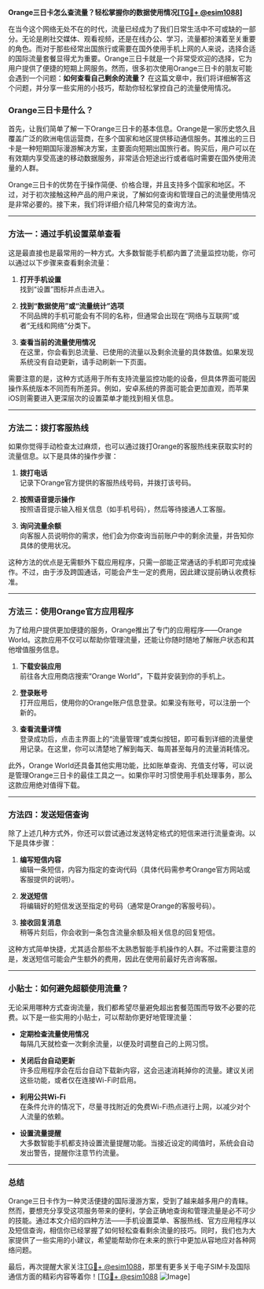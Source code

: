 **Orange三日卡怎么查流量？轻松掌握你的数据使用情况[[TG💪+ @esim1088](https://t.me/s/esim1088)]**

在当今这个网络无处不在的时代，流量已经成为了我们日常生活中不可或缺的一部分。无论是刷社交媒体、观看视频，还是在线办公、学习，流量都扮演着至关重要的角色。而对于那些经常出国旅行或需要在国外使用手机上网的人来说，选择合适的国际流量套餐显得尤为重要。Orange三日卡就是一个非常受欢迎的选择，它为用户提供了便捷的短期上网服务。然而，很多初次使用Orange三日卡的朋友可能会遇到一个问题：**如何查看自己剩余的流量？** 在这篇文章中，我们将详细解答这个问题，并分享一些实用的小技巧，帮助你轻松掌控自己的流量使用情况。

### Orange三日卡是什么？

首先，让我们简单了解一下Orange三日卡的基本信息。Orange是一家历史悠久且覆盖广泛的欧洲电信运营商，在多个国家和地区提供移动通信服务。其推出的三日卡是一种短期国际漫游解决方案，主要面向短期出国旅行者。购买后，用户可以在有效期内享受高速的移动数据服务，非常适合短途出行或者临时需要在国外使用流量的人群。

Orange三日卡的优势在于操作简便、价格合理，并且支持多个国家和地区。不过，对于初次接触这种产品的用户来说，了解如何查询和管理自己的流量使用情况是非常必要的。接下来，我们将详细介绍几种常见的查询方法。

---

### 方法一：通过手机设置菜单查看

这是最直接也是最常用的一种方式。大多数智能手机都内置了流量监控功能，你可以通过以下步骤来查看剩余流量：

1. **打开手机设置**  
   找到“设置”图标并点击进入。
   
2. **找到“数据使用”或“流量统计”选项**  
   不同品牌的手机可能会有不同的名称，但通常会出现在“网络与互联网”或者“无线和网络”分类下。

3. **查看当前的流量使用情况**  
   在这里，你会看到总流量、已使用的流量以及剩余流量的具体数值。如果发现系统没有自动更新，请手动刷新一下页面。

需要注意的是，这种方式适用于所有支持流量监控功能的设备，但具体界面可能因操作系统版本不同而有所差异。例如，安卓系统的界面可能会更加直观，而苹果iOS则需要进入更深层次的设置菜单才能找到相关信息。

---

### 方法二：拨打客服热线

如果你觉得手动检查太过麻烦，也可以通过拨打Orange的客服热线来获取实时的流量信息。以下是具体的操作步骤：

1. **拨打电话**  
   记录下Orange官方提供的客服热线号码，并拨打该号码。

2. **按照语音提示操作**  
   按照语音提示输入相关信息（如手机号码），然后等待接通人工客服。

3. **询问流量余额**  
   向客服人员说明你的需求，他们会为你查询当前账户中的剩余流量，并告知你具体的使用状况。

这种方法的优点是无需额外下载应用程序，只需一部能正常通话的手机即可完成操作。不过，由于涉及跨国通话，可能会产生一定的费用，因此建议提前确认收费标准。

---

### 方法三：使用Orange官方应用程序

为了给用户提供更加便捷的服务，Orange推出了专门的应用程序——Orange World。这款应用不仅可以帮助你管理流量，还能让你随时随地了解账户状态和其他增值服务信息。

1. **下载安装应用**  
   前往各大应用商店搜索“Orange World”，下载并安装到你的手机上。

2. **登录账号**  
   打开应用后，使用你的Orange账户信息登录。如果没有账号，可以注册一个新的。

3. **查看流量详情**  
   登录成功后，点击主界面上的“流量管理”或类似按钮，即可看到详细的流量使用记录。在这里，你可以清楚地了解到每天、每周甚至每月的流量消耗情况。

此外，Orange World还具备其他实用功能，比如账单查询、充值支付等，可以说是管理Orange三日卡的最佳工具之一。如果你平时习惯使用手机处理事务，那么这款应用绝对值得下载。

---

### 方法四：发送短信查询

除了上述几种方式外，你还可以尝试通过发送特定格式的短信来进行流量查询。以下是具体步骤：

1. **编写短信内容**  
   编辑一条短信，内容为指定的查询代码（具体代码需参考Orange官方网站或客服提供的说明）。

2. **发送短信**  
   将编辑好的短信发送至指定的号码（通常是Orange的客服号码）。

3. **接收回复消息**  
   稍等片刻后，你会收到一条包含流量余额及相关信息的回复短信。

这种方式简单快捷，尤其适合那些不太熟悉智能手机操作的人群。不过需要注意的是，发送短信可能会产生额外的费用，因此在使用前最好先咨询客服。

---

### 小贴士：如何避免超额使用流量？

无论采用哪种方式查询流量，我们都希望尽量避免超出套餐范围而导致不必要的花费。以下是一些实用的小贴士，可以帮助你更好地管理流量：

- **定期检查流量使用情况**  
  每隔几天就检查一次剩余流量，以便及时调整自己的上网习惯。

- **关闭后台自动更新**  
  许多应用程序会在后台自动下载新内容，这会迅速消耗掉你的流量。建议关闭这些功能，或者仅在连接Wi-Fi时启用。

- **利用公共Wi-Fi**  
  在条件允许的情况下，尽量寻找附近的免费Wi-Fi热点进行上网，以减少对个人流量的依赖。

- **设置流量提醒**  
  大多数智能手机都支持设置流量提醒功能。当接近设定的阈值时，系统会自动发出警告，提醒你注意节约流量。

---

### 总结

Orange三日卡作为一种灵活便捷的国际漫游方案，受到了越来越多用户的青睐。然而，要想充分享受这项服务带来的便利，学会正确地查询和管理流量是必不可少的技能。通过本文介绍的四种方法——手机设置菜单、客服热线、官方应用程序以及短信查询，相信你已经掌握了如何轻松查看剩余流量的技巧。同时，我们也为大家提供了一些实用的小建议，希望能帮助你在未来的旅行中更加从容地应对各种网络问题。

最后，再次提醒大家关注[TG💪+ @esim1088](https://t.me/s/esim1088)，那里有更多关于电子SIM卡及国际通信方面的精彩内容等着你！[[TG💪+ @esim1088](https://t.me/s/esim1088) ![Image](https://i.postimg.cc/4NQfJmqS/Snipaste-2025-05-13-00-14-12.png)]